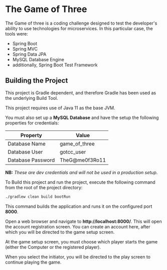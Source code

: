# The Game of Three

The Game of three is a coding challenge designed to test the developer's ability to use technologies for microservices.
In this particular case, the tools were:

* Spring Boot
* Spring MVC
* Spring Data JPA
* MySQL Database Engine
* additionally, Spring Boot Test Framework

## Building the Project

This project is Gradle dependent, and therefore Gradle has been used as the underlying Build Tool.

This project requires use of Java 11 as the base JVM.

You must also set up a **MySQL Database** and have the setup the following properties for credentials:

| Property          | Value          |
|-------------------|----------------|
| Database Name     | game_of_three  |
| Database User     | gotcc_user     |
| Database Password | TheG@me0f3Ro11 |

**NB:** _These are dev credentials and will not be used in a production setup_.

To Build this project and run the project, execute the following command from the root of the project directory:

```sh
./gradlew clean build bootRun
```

This command builds the application and runs it on the configured port **8000**.

Open a web browser and navigate to **http://localhost:8000/**. This will open the account registration screen. You can
create an account here, after which you will be directed to the game setup screen.

At the game setup screen, you must choose which player starts the game (either the Computer or the registered player).

When you select the initiator, you will be directed to the play screen to continue playing the game.

